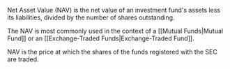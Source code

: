 Net Asset Value (NAV) is the net value of an investment fund's assets less its liabilities, divided by the number of shares outstanding.

The NAV is most commonly used in the context of a [[Mutual Funds|Mutual Fund]] or an [[Exchange-Traded Funds|Exchange-Traded Fund]].

NAV is the price at which the shares of the funds registered with the SEC are traded.